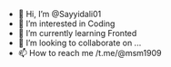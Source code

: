 - 👋 Hi, I’m @Sayyidali01
- 👀 I’m interested in Coding
- 🌱 I’m currently learning Fronted
- 💞️ I’m looking to collaborate on ...
- 📫 How to reach me /t.me/@msm1909

<!---
Sayyidali01/Sayyidali01 is a ✨ special ✨ repository because its `README.md` (this file) appears on your GitHub profile.
You can click the Preview link to take a look at your changes.
--->
